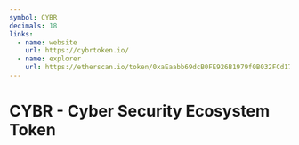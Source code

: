 ```yaml
---
symbol: CYBR
decimals: 18
links:
  - name: website
    url: https://cybrtoken.io/
  - name: explorer
    url: https://etherscan.io/token/0xaEaabb69dcB0FE926B1979f0B032FCd17FD7b2E0
---
```


# CYBR - Cyber Security Ecosystem Token
